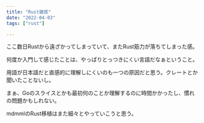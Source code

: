 ```yaml
---
title: "Rust雑感"
date: "2022-04-03"
tags: ["rust"]

---
```


ここ数日Rustから遠ざかってしまっていて、またRust筋力が落ちてしまった感。

何度か入門して感じたことは、やっぱりとっつきにくい言語だなぁということ。

用語が日本語だと直感的に理解しにくいのも一つの原因だと思う。クレートとか聞いたことないし。

まぁ、Goのスライスとかも最初何のことか理解するのに時間かかったし、慣れの問題かもしれない。

mdmmlのRust移植はまた細々とやっていこうと思う。
